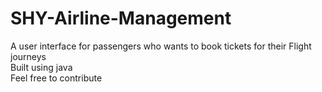 # SHY-Airline-Management
A user interface for passengers who wants to book tickets for their Flight journeys
<br>
Built using java
<br>
Feel free to contribute
